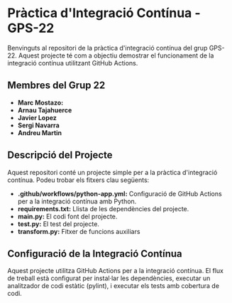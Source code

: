 # Pràctica d'Integració Contínua - GPS-22

Benvinguts al repositori de la pràctica d'integració contínua del grup GPS-22. Aquest projecte té com a objectiu demostrar el funcionament de la integració contínua utilitzant GitHub Actions.

## Membres del Grup 22

- **Marc Mostazo:**
- **Arnau Tajahuerce**
- **Javier Lopez** 
- **Sergi Navarra**
- **Andreu Martin**

## Descripció del Projecte

Aquest repositori conté un projecte simple per a la pràctica d'integració contínua. Podeu trobar els fitxers clau següents:

- **.github/workflows/python-app.yml:** Configuració de GitHub Actions per a la integració contínua amb Python.
- **requirements.txt:** Llista de les dependències del projecte.
- **main.py:** El codi font del projecte.
- **test.py:** El test del projecte.
- **transform.py:** Fitxer de funcions auxiliars

## Configuració de la Integració Contínua

Aquest projecte utilitza GitHub Actions per a la integració contínua. El flux de treball està configurat per instal·lar les dependències, executar un analitzador de codi estàtic (pylint), i executar els tests amb cobertura de codi.
